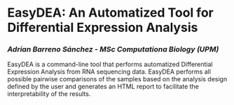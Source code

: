 # EasyDEA: An Automatized Tool for Differential Expression Analysis

### *Adrian Barreno Sánchez - MSc Computationa Biology (UPM)*
EasyDEA is a command-line tool that performs automatized Differential Expression Analysis from RNA sequencing data. EasyDEA performs all possible pairwise comparisons of the samples based on the analysis design defined by the user and generates an HTML report to facilitate the interpretability of the results.


